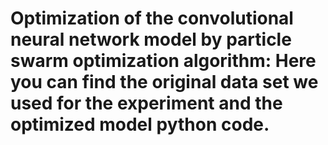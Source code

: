 # Optimization of the convolutional neural network model by particle swarm optimization algorithm: Here you can find the original data set we used for the experiment and the optimized model python code.
